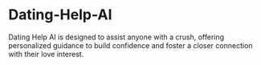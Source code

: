 # Dating-Help-AI
Dating Help AI is designed to assist anyone with a crush, offering personalized guidance to build confidence and foster a closer connection with their love interest.
